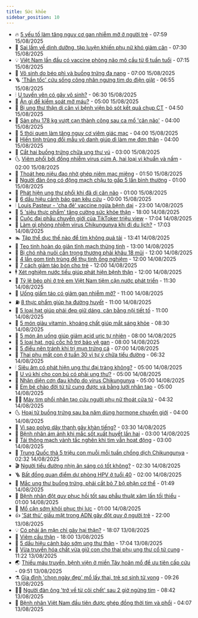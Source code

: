 ```yaml
---
title: Sức khỏe
sidebar_position: 10
---
```


<!-- vnexpress-suc-khoe:START -->
- 🔥 [5 yếu tố làm tăng nguy cơ gan nhiễm mỡ ở người trẻ](https://vnexpress.net/5-yeu-to-lam-tang-nguy-co-gan-nhiem-mo-o-nguoi-tre-4924872.html) - 07:59 15/08/2025
- 🥰 [Sai lầm về dinh dưỡng, tập luyện khiến phụ nữ khó giảm cân](https://vnexpress.net/sai-lam-ve-dinh-duong-tap-luyen-khien-phu-nu-kho-giam-can-4927177.html) - 07:30 15/08/2025
- 💡 [Việt Nam lần đầu có vaccine phòng não mô cầu từ 6 tuần tuổi](https://vnexpress.net/viet-nam-lan-dau-co-vaccine-phong-nao-mo-cau-tu-6-tuan-tuoi-4927279.html) - 07:15 15/08/2025
- 🤗 [Vô sinh do béo phì và buồng trứng đa nang](https://vnexpress.net/vo-sinh-do-beo-phi-va-buong-trung-da-nang-4927252.html) - 07:00 15/08/2025
- 🪜 [&#39;Thần tốc&#39; cứu sống công nhân ngưng tim do điện giật](https://vnexpress.net/than-toc-cuu-song-cong-nhan-ngung-tim-do-dien-giat-4927238.html) - 06:55 15/08/2025
- 🕯 [U tuyến yên có gây vô sinh?](https://vnexpress.net/u-tuyen-yen-co-gay-vo-sinh-4927253.html) - 06:30 15/08/2025
- 🤭 [Ăn gì để kiểm soát mỡ máu?](https://vnexpress.net/an-gi-de-kiem-soat-mo-mau-4927211.html) - 05:00 15/08/2025
- 👀 [Bị ung thư thận di căn vì bệnh viện bỏ sót kết quả chụp CT](https://vnexpress.net/bi-ung-thu-than-di-can-vi-benh-vien-bo-sot-ket-qua-chup-ct-4927233.html) - 04:50 15/08/2025
- 🌋 [Sản phụ 178 kg vượt cạn thành công sau ca mổ &#39;cân não&#39;](https://vnexpress.net/san-phu-178-kg-vuot-can-thanh-cong-sau-ca-mo-can-nao-4927169.html) - 04:00 15/08/2025
- 🫶 [5 thói quen làm tăng nguy cơ viêm giác mạc](https://vnexpress.net/5-thoi-quen-lam-tang-nguy-co-viem-giac-mac-4927178.html) - 04:00 15/08/2025
- 🦆 [Hiến tinh trùng đổi mẫu vô danh giúp dì làm mẹ đơn thân](https://vnexpress.net/hien-tinh-trung-doi-mau-vo-danh-giup-di-lam-me-don-than-4927036.html) - 04:00 15/08/2025
- 🚀 [Cắt hai buồng trứng chữa ung thư vú](https://vnexpress.net/cat-hai-buong-trung-chua-ung-thu-vu-4927138.html) - 03:00 15/08/2025
- 🌜 [Viêm phổi bởi đồng nhiễm virus cúm A, hai loại vi khuẩn và nấm](https://vnexpress.net/viem-phoi-boi-dong-nhiem-virus-cum-a-hai-loai-vi-khuan-va-nam-4927105.html) - 02:00 15/08/2025
- 🧰 [Thoát hẹp niệu đạo nhờ ghép niêm mạc miệng](https://vnexpress.net/thoat-hep-nieu-dao-nho-ghep-niem-mac-mieng-4927068.html) - 01:50 15/08/2025
- 💫 [Người đàn ông có động mạch chậu to gấp 5 lần bình thường](https://vnexpress.net/nguoi-dan-ong-co-dong-mach-chau-to-gap-5-lan-binh-thuong-4927092.html) - 01:00 15/08/2025
- 🌝 [Phát hiện ung thư phổi khi đã di căn não](https://vnexpress.net/phat-hien-ung-thu-phoi-khi-da-di-can-nao-4927085.html) - 01:00 15/08/2025
- 🗽 [6 dấu hiệu cảnh báo gan kêu cứu](https://vnexpress.net/6-dau-hieu-canh-bao-gan-keu-cuu-4926943.html) - 00:00 15/08/2025
- 🕯 [Louis Pasteur - &#39;cha đẻ&#39; vaccine ngừa bệnh dại](https://vnexpress.net/louis-pasteur-cha-de-vaccine-ngua-benh-dai-4922242.html) - 23:00 14/08/2025
- 🦅 [5 &#39;siêu thực phẩm&#39; tăng cường sức khỏe thận](https://vnexpress.net/5-sieu-thuc-pham-tang-cuong-suc-khoe-than-4925632.html) - 18:00 14/08/2025
- 🦆 [Cuộc đại phẫu chuyển giới của TikToker triệu view](https://vnexpress.net/cuoc-dai-phau-chuyen-gioi-cua-tiktoker-trieu-view-4926075.html) - 17:04 14/08/2025
- 🎊 [Làm gì phòng nhiễm virus Chikungunya khi đi du lịch?](https://vnexpress.net/lam-gi-phong-nhiem-virus-chikungunya-khi-di-du-lich-4926927.html) - 17:03 14/08/2025
- 🏊 [Tập thể dục thế nào để tim không quá tải](https://vnexpress.net/tap-the-duc-the-nao-de-tim-khong-qua-tai-4923411.html) - 13:41 14/08/2025
- 📝 [Teo tinh hoàn do giãn tĩnh mạch thừng tinh](https://vnexpress.net/teo-tinh-hoan-do-gian-tinh-mach-thung-tinh-4926802.html) - 13:00 14/08/2025
- 💯 [Bị chó nhà nuôi cắn trọng thương phải khâu 18 mũi](https://vnexpress.net/bi-cho-nha-nuoi-can-trong-thuong-phai-khau-18-mui-4927022.html) - 12:00 14/08/2025
- 🌊 [4 lần gom tinh trùng để thụ tinh ống nghiệm](https://vnexpress.net/4-lan-gom-tinh-trung-de-thu-tinh-ong-nghiem-4926788.html) - 12:00 14/08/2025
- 🚀 [7 cách giảm táo bón cho trẻ](https://vnexpress.net/7-cach-giam-tao-bon-cho-tre-4926672.html) - 12:00 14/08/2025
- 🕴 [Xét nghiệm nước tiểu giúp phát hiện bệnh thận](https://vnexpress.net/xet-nghiem-nuoc-tieu-giup-phat-hien-benh-than-4926562.html) - 12:00 14/08/2025
- 🗽 [Tỷ lệ béo phì ở trẻ em Việt Nam tiệm cận nước phát triển](https://vnexpress.net/ty-le-beo-phi-o-tre-em-viet-nam-tiem-can-nuoc-phat-trien-4926985.html) - 11:30 14/08/2025
- 🎡 [Uống giấm táo có giảm gan nhiễm mỡ?](https://vnexpress.net/uong-giam-tao-co-giam-gan-nhiem-mo-4926910.html) - 11:00 14/08/2025
- ⛽️ [8 thực phẩm giúp hạ đường huyết](https://vnexpress.net/8-thuc-pham-giup-ha-duong-huyet-4926792.html) - 11:00 14/08/2025
- 🦆 [5 loại hạt giúp phái đẹp giữ dáng, cân bằng nội tiết tố](https://vnexpress.net/5-loai-hat-giup-phai-dep-giu-dang-can-bang-noi-tiet-to-4926770.html) - 11:00 14/08/2025
- 🤩 [5 món giàu vitamin, khoáng chất giúp mắt sáng khỏe](https://vnexpress.net/5-mon-giau-vitamin-khoang-chat-giup-mat-sang-khoe-4926752.html) - 08:30 14/08/2025
- 🦒 [5 món ăn uống giúp giảm acid uric tự nhiên](https://vnexpress.net/5-mon-an-uong-giup-giam-acid-uric-tu-nhien-4926493.html) - 08:00 14/08/2025
- 💫 [5 loại hạt, ngũ cốc hỗ trợ bảo vệ gan](https://vnexpress.net/5-loai-hat-ngu-coc-ho-tro-bao-ve-gan-4926918.html) - 08:00 14/08/2025
- 🐘 [5 điều nên tránh khi trị mụn trứng cá](https://vnexpress.net/5-dieu-nen-tranh-khi-tri-mun-trung-ca-4926854.html) - 07:00 14/08/2025
- 🚀 [Thai phụ mất con ở tuần 30 vì tự ý chữa tiểu đường](https://vnexpress.net/thai-phu-mat-con-o-tuan-30-vi-tu-y-chua-tieu-duong-4926772.html) - 06:32 14/08/2025
- 🕯 [Siêu âm có phát hiện ung thư đại tràng không?](https://vnexpress.net/sieu-am-co-phat-hien-ung-thu-dai-trang-khong-4926813.html) - 05:00 14/08/2025
- 🦏 [U vú khi cho con bú có phải ung thư?](https://vnexpress.net/u-vu-khi-cho-con-bu-co-phai-ung-thu-4926799.html) - 05:00 14/08/2025
- 🦄 [Nhận diện cơn đau khớp do virus Chikungunya](https://vnexpress.net/nhan-dien-con-dau-khop-do-virus-chikungunya-4926554.html) - 05:00 14/08/2025
- 🦒 [Em bé chào đời từ tử cung được vá bằng lưới nhân tạo](https://vnexpress.net/em-be-chao-doi-tu-tu-cung-duoc-va-bang-luoi-nhan-tao-4925104.html) - 05:00 14/08/2025
- 👨‍🏫 [Máy tim phổi nhân tạo cứu người phụ nữ thoát cửa tử](https://vnexpress.net/may-tim-phoi-nhan-tao-cuu-nguoi-phu-nu-thoat-cua-tu-4926529.html) - 04:32 14/08/2025
- 🌜 [Hoại tử buồng trứng sau ba năm dùng hormone chuyển giới](https://vnexpress.net/hoai-tu-buong-trung-sau-ba-nam-dung-hormone-chuyen-gioi-4926709.html) - 04:00 14/08/2025
- 🚀 [Vì sao polyp dây thanh gây khàn tiếng?](https://vnexpress.net/vi-sao-polyp-day-thanh-gay-khan-tieng-4926658.html) - 03:30 14/08/2025
- 💃 [Bệnh nhân ám ảnh khi mắc sốt xuất huyết lần hai](https://vnexpress.net/benh-nhan-am-anh-khi-mac-sot-xuat-huyet-lan-hai-4926677.html) - 03:00 14/08/2025
- 💯 [Tái thông mạch vành tắc nghẽn khi tim vẫn hoạt động](https://vnexpress.net/tai-thong-mach-vanh-tac-nghen-khi-tim-van-hoat-dong-4926663.html) - 03:00 14/08/2025
- 🤔 [Trung Quốc thả 5 triệu con muỗi mỗi tuần chống dịch Chikungunya](https://vnexpress.net/trung-quoc-tha-5-trieu-con-muoi-moi-tuan-chong-dich-chikungunya-4926693.html) - 02:32 14/08/2025
- 🎬 [Người tiểu đường nhịn ăn sáng có tốt không?](https://vnexpress.net/nguoi-tieu-duong-nhin-an-sang-co-tot-khong-4926662.html) - 02:30 14/08/2025
- 🪜 [Bất đồng quan điểm dự phòng HPV ở tuổi 40](https://vnexpress.net/bat-dong-quan-diem-du-phong-hpv-o-tuoi-40-4926506.html) - 02:00 14/08/2025
- 🦣 [Mắc ung thư buồng trứng, phải cắt bỏ 7 bộ phận cơ thể](https://vnexpress.net/mac-ung-thu-buong-trung-phai-cat-bo-7-bo-phan-co-the-4926473.html) - 01:49 14/08/2025
- 🧐 [Bệnh nhân đột quỵ phục hồi tốt sau phẫu thuật xâm lấn tối thiểu](https://vnexpress.net/benh-nhan-dot-quy-phuc-hoi-tot-sau-phau-thuat-xam-lan-toi-thieu-4926595.html) - 01:00 14/08/2025
- 🤡 [Mổ cận sớm khôi phục thị lực](https://vnexpress.net/mo-can-som-khoi-phuc-thi-luc-4926581.html) - 01:00 14/08/2025
- 👍 [&#39;Sát thủ&#39; giấu mặt trong ADN gây đột quỵ ở người trẻ](https://vnexpress.net/sat-thu-giau-mat-trong-adn-gay-dot-quy-o-nguoi-tre-4925239.html) - 22:00 13/08/2025
- 💡 [Có phải ăn mặn chỉ gây hại thận?](https://vnexpress.net/co-phai-an-man-chi-gay-hai-than-4923239.html) - 18:07 13/08/2025
- 💯 [Viêm cầu thận](https://vnexpress.net/suc-khoe/cam-nang/viem-cau-than-361) - 18:00 13/08/2025
- 🧠 [5 dấu hiệu cảnh báo sớm ung thư thận](https://vnexpress.net/5-dau-hieu-canh-bao-som-ung-thu-than-4923438.html) - 17:04 13/08/2025
- 🎡 [Vừa truyền hóa chất vừa giữ con cho thai phụ ung thư cổ tử cung](https://vnexpress.net/vua-truyen-hoa-chat-vua-giu-con-cho-thai-phu-ung-thu-co-tu-cung-4926525.html) - 11:22 13/08/2025
- 🌏 [Thiếu máu truyền, bệnh viện ở miền Tây hoãn mổ để ưu tiên cấp cứu](https://vnexpress.net/thieu-mau-truyen-benh-vien-o-mien-tay-hoan-mo-de-uu-tien-cap-cuu-4926331.html) - 09:51 13/08/2025
- ⚗️ [Gia đình &#39;chọn ngày đẹp&#39; mổ lấy thai, trẻ sơ sinh tử vong](https://vnexpress.net/gia-dinh-chon-ngay-dep-mo-lay-thai-tre-so-sinh-tu-vong-4926449.html) - 09:26 13/08/2025
- 👨‍🏫 [Người đàn ông &#39;trở về từ cõi chết&#39; sau 2 giờ ngừng tim](https://vnexpress.net/nguoi-dan-ong-tro-ve-tu-coi-chet-sau-2-gio-ngung-tim-4926407.html) - 08:42 13/08/2025
- 🤖 [Bệnh nhân Việt Nam đầu tiên được ghép đồng thời tim và phổi](https://vnexpress.net/nguoi-dau-tien-o-viet-nam-duoc-ghep-dong-thoi-tim-va-phoi-4926206.html) - 04:07 13/08/2025<!-- vnexpress-suc-khoe:END -->
